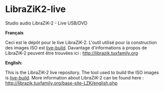 # LibraZiK2-live
Studio audio LibraZiK-2 - Live USB/DVD

**Français**

Ceci est le dépôt pour le live LibraZiK-2. L'outil utilisé pour la construction des images ISO est [live-build](https://packages.debian.org/live-build).
Davantage d'informations à propos de LibraZiK-2 peuvent être trouvées ici : http://librazik.tuxfamily.org


**English:**

This is the LibraZiK-2 live repository. The tool used to build the ISO images is [live-build](https://packages.debian.org/live-build).
More information about LibraZiK-2 can be found here : http://librazik.tuxfamily.org/base-site-LZK/english.php
